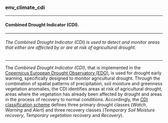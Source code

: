 ### env_climate_cdi



------
#### Combined Drought Indicator (CDI).



------
###### The Combined Drought Indicator (CDI) is used to detect and monitor areas that either are affected by or are at risk of agricultural drought.



------
The *Combined Drought Indicator (CDI)*, that is implemented in the [Copernicus European Drought Observatory (EDO)](https://edo.jrc.ec.europa.eu/edov2/php/index.php?id=1000), is used for drought early warning, specifically designed to monitor agricultural drought. Through the combination of spatial patterns of precipitation, soil moisture and greenness vegetation anomalies, the CDI identifies areas at risk of agricultural drought, areas where the vegetation has already been affected by drought and areas in the process of recovery to normal conditions. Accordingly, the [CDI classification scheme](https://jeodpp.jrc.ec.europa.eu/ftp/jrc-opendata/DROUGHTOBS/Drought_Observatories_datasets/factsheets/factsheet_combinedDroughtIndicator_v3.pdf) defines three primary drought classes (*Watch*, *Warning* and *Alert*) and three recovery classes (*Temporary Soil Moisture recovery*, *Temporary vegetation recovery* and *Recovery*).